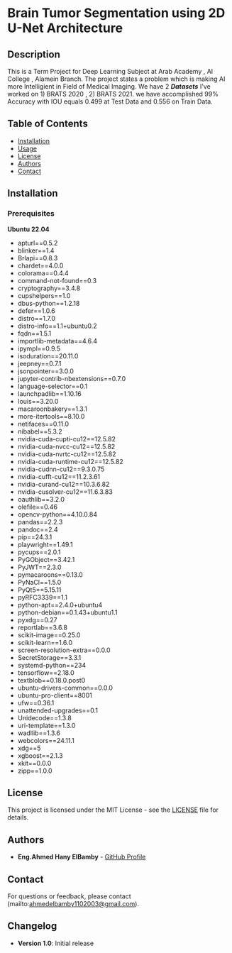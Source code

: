 # Brain Tumor Segmentation using 2D U-Net Architecture

## Description
This is a Term Project for Deep Learning Subject at Arab Academy , AI College , Alamein Branch.
The project states a problem which is making AI more Intelligient in Field of Medical Imaging.
We have 2 ***Datasets*** I've worked on 1) BRATS 2020 , 2) BRATS 2021.
we have accomplished 99% Accuracy with IOU equals 0.499 at Test Data and 0.556 on Train Data.

## Table of Contents
- [Installation](#installation)
- [Usage](#usage)
- [License](#license)
- [Authors](#authors)
- [Contact](#ahmedelbamby1102003@gmail.com)

## Installation
### Prerequisites
**Ubuntu 22.04**

- apturl==0.5.2
- blinker==1.4
- Brlapi==0.8.3
- chardet==4.0.0
- colorama==0.4.4
- command-not-found==0.3
- cryptography==3.4.8
- cupshelpers==1.0
- dbus-python==1.2.18
- defer==1.0.6
- distro==1.7.0
- distro-info==1.1+ubuntu0.2
- fqdn==1.5.1
- importlib-metadata==4.6.4
- ipympl==0.9.5
- isoduration==20.11.0
- jeepney==0.7.1
- jsonpointer==3.0.0
- jupyter-contrib-nbextensions==0.7.0
- language-selector==0.1
- launchpadlib==1.10.16
- louis==3.20.0
- macaroonbakery==1.3.1
- more-itertools==8.10.0
- netifaces==0.11.0
- nibabel==5.3.2
- nvidia-cuda-cupti-cu12==12.5.82
- nvidia-cuda-nvcc-cu12==12.5.82
- nvidia-cuda-nvrtc-cu12==12.5.82
- nvidia-cuda-runtime-cu12==12.5.82
- nvidia-cudnn-cu12==9.3.0.75
- nvidia-cufft-cu12==11.2.3.61
- nvidia-curand-cu12==10.3.6.82
- nvidia-cusolver-cu12==11.6.3.83
- oauthlib==3.2.0
- olefile==0.46
- opencv-python==4.10.0.84
- pandas==2.2.3
- pandoc==2.4
- pip==24.3.1
- playwright==1.49.1
- pycups==2.0.1
- PyGObject==3.42.1
- PyJWT==2.3.0
- pymacaroons==0.13.0
- PyNaCl==1.5.0
- PyQt5==5.15.11
- pyRFC3339==1.1
- python-apt==2.4.0+ubuntu4
- python-debian==0.1.43+ubuntu1.1
- pyxdg==0.27
- reportlab==3.6.8
- scikit-image==0.25.0
- scikit-learn==1.6.0
- screen-resolution-extra==0.0.0
- SecretStorage==3.3.1
- systemd-python==234
- tensorflow==2.18.0
- textblob==0.18.0.post0
- ubuntu-drivers-common==0.0.0
- ubuntu-pro-client==8001
- ufw==0.36.1
- unattended-upgrades==0.1
- Unidecode==1.3.8
- uri-template==1.3.0
- wadllib==1.3.6
- webcolors==24.11.1
- xdg==5
- xgboost==2.1.3
- xkit==0.0.0
- zipp==1.0.0 

## License
This project is licensed under the MIT License - see the [LICENSE](LICENSE) file for details.

## Authors
- **Eng.Ahmed Hany ElBamby** - [GitHub Profile](https://github.com/AhmedelBamby)

## Contact
For questions or feedback, please contact (mailto:ahmedelbamby1102003@gmail.com).
## Changelog
- **Version 1.0**: Initial release
